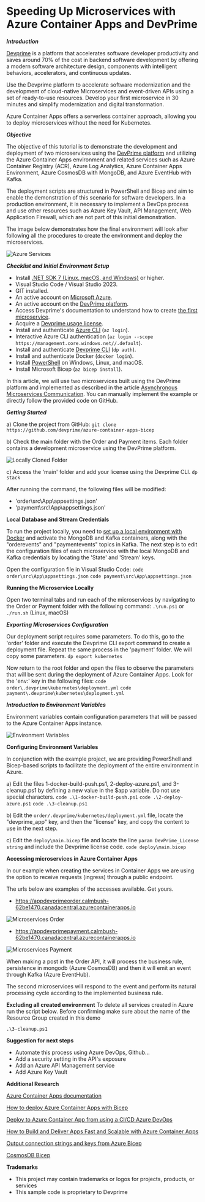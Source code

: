 # Speeding Up Microservices with Azure Container Apps and DevPrime

***Introduction***

[Devprime](https://devprime.io) is a platform that accelerates software developer productivity and saves around 70% of the cost in backend software development by offering a modern software architecture design, components with intelligent behaviors, accelerators, and continuous updates.

Use the Devprime platform to accelerate software modernization and the development of cloud-native Microservices and event-driven APIs using a set of ready-to-use resources. Develop your first microservice in 30 minutes and simplify modernization and digital transformation.

Azure Container Apps offers a serverless container approach, allowing you to deploy microservices without the need for Kubernetes.

***Objective***

The objective of this tutorial is to demonstrate the development and deployment of two microservices using the [DevPrime platform](https://devprime.io) and utilizing the Azure Container Apps environment and related services such as Azure Container Registry (ACR), Azure Log Analytics, Azure Container Apps Environment, Azure CosmosDB with MongoDB, and Azure EventHub with Kafka.

The deployment scripts are structured in PowerShell and Bicep and aim to enable the demonstration of this scenario for software developers. In a production environment, it is necessary to implement a DevOps process and use other resources such as Azure Key Vault, API Management, Web Application Firewall, which are not part of this initial demonstration.

The image below demonstrates how the final environment will look after following all the procedures to create the environment and deploy the microservices.

![Azure Services](/public-images/azure-aca-01.png)

***Checklist and Initial Environment Setup***

- Install [.NET SDK 7 (Linux, macOS, and Windows)](https://dotnet.microsoft.com/en-us/download) or higher.
- Visual Studio Code / Visual Studio 2023.
- GIT installed.
- An active account on [Microsoft Azure](https://azure.com).
- An active account on the [DevPrime platform](https://devprime.io).
- Access Devprime's documentation to understand how to create [the first microservice](https://docs.devprime.io/quick-start/creating-the-first-microservice/).
- Acquire a [Devprime usage license](https://devprime.io/pricing).
- Install and authenticate [Azure CLI](https://learn.microsoft.com/en-us/cli/azure/) (`az login`).
- Interactive Azure CLI authentication (`az login --scope https://management.core.windows.net//.default`).
- Install and authenticate [Devprime CLI](https://docs.devprime.io/quick-start/install-devprime-cli/) (`dp auth`).
- Install and authenticate Docker (`docker login`).
- Install [PowerShell](https://docs.microsoft.com/en-us/powershell/scripting/install/installing-powershell?view=powershell-7.2) on Windows, Linux, and macOS.
- Install Microsoft Bicep (`az bicep install`).

In this article, we will use two microservices built using the DevPrime platform and implemented as described in the article [Asynchronous Microservices Communication](https://docs.devprime.io/examples/stream/rabbitmq/asynchronous-microservices-communication/). You can manually implement the example or directly follow the provided code on GitHub.

***Getting Started***

a) Clone the project from GitHub:
   `git clone https://github.com/devprime/azure-container-apps-bicep`

b) Check the main folder with the Order and Payment items. Each folder contains a development microservice using the DevPrime platform.

![Locally Cloned Folder](/public-images/azure-aca-02.png)

c) Access the 'main' folder and add your license using the Devprime CLI.
   `dp stack`

After running the command, the following files will be modified:
- 'order\src\App\appsettings.json'
- 'payment\src\App\appsettings.json'

**Local Database and Stream Credentials**

To run the project locally, you need to [set up a local environment with Docker](https://docs.devprime.io/quick-start/docker/) and activate the MongoDB and Kafka containers, along with the "orderevents" and "paymentevents" topics in Kafka. The next step is to edit the configuration files of each microservice with the local MongoDB and Kafka credentials by locating the 'State' and 'Stream' keys.

Open the configuration file in Visual Studio Code:
`code order\src\App\appsettings.json`
`code payment\src\App\appsettings.json`

**Running the Microservice Locally**

Open two terminal tabs and run each of the microservices by navigating to the Order or Payment folder with the following command:
`.\run.ps1` or `./run.sh` (Linux, macOS)

***Exporting Microservices Configuration***

Our deployment script requires some parameters. To do this, go to the 'order' folder and execute the Devprime CLI export command to create a deployment file. Repeat the same process in the 'payment' folder. We will copy some parameters.
`dp export kubernetes`

Now return to the root folder and open the files to observe the parameters that will be sent during the deployment of Azure Container Apps. Look for the 'env:' key in the following files:
`code order\.devprime\kubernetes\deployment.yml`
`code payment\.devprime\kubernetes\deployment.yml`

***Introduction to Environment Variables***

Environment variables contain configuration parameters that will be passed to the Azure Container Apps instance.

![Environment Variables](/public-images/azure-aca-03.png)

**Configuring Environment Variables**

In conjunction with the example project, we are providing PowerShell and Bicep-based scripts to facilitate the deployment of the entire environment in Azure.

a) Edit the files 1-docker-build-push.ps1, 2-deploy-azure.ps1, and 3-cleanup.ps1 by defining a new value in the $app variable. Do not use special characters.
   `code .\1-docker-build-push.ps1`
   `code .\2-deploy-azure.ps1`
   `code .\3-cleanup.ps1`

b) Edit the `order/.devprime/kubernetes/deployment.yml` file, locate the "devprime_app" key, and then the "license" key, and copy the content to use in the next step.

c) Edit the `deploy\main.bicep` file and locate the line `param DevPrime_License string` and include the Devprime license code.
   `code deploy\main.bicep`



**Accessing microservices in Azure Container Apps**

In our example when creating the services in Container Apps we are using the option to receive requests (ingress) through a public endpoint.

The urls below are examples of the accesses available. Get yours.

- https://appdevprimeorder.calmbush-62be1470.canadacentral.azurecontainerapps.io

![Microservices Order](/public-images/azure-aca-04.png)

- https://appdevprimepayment.calmbush-62be1470.canadacentral.azurecontainerapps.io

![Microservices Payment](/public-images/azure-aca-05.png)

When making a post in the Order API, it will process the business rule, persistence in mongodb (Azure CosmosDB) and then it will emit an event through Kafka (Azure EventHub).

The second microservices will respond to the event and perform its natural processing cycle according to the implemented business rule.

**Excluding all created environment**
To delete all services created in Azure run the script below. Before confirming make sure about the name of the Resource Group created in this demo

`.\3-cleanup.ps1`


**Suggestion for next steps**
- Automate this process using Azure DevOps, Github...
- Add a security setting in the API's exposure
- Add an Azure API Management service
- Add Azure Key Vault

**Additional Research**

[Azure Container Apps documentation](https://docs.microsoft.com/en-us/azure/container-apps/)

[How to deploy Azure Container Apps with Bicep](https://www.thorsten-hans.com/how-to-deploy-azure-container-apps-with-bicep/)

[Deploy to Azure Container App from using a CI/CD Azure DevOps](https://thomasthornton.cloud/2022/02/11/deploy-to-azure-container-app-from-azure-container-registry-using-a-ci-cd-azure-devops-pipeline-and-azure-cli%EF%BF%BC/)

[How to Build and Deliver Apps Fast and Scalable with Azure Container Apps](https://www.youtube.com/watch?v=b3dopSTnSRg)

[Output connection strings and keys from Azure Bicep](https://blog.johnnyreilly.com/2021/07/07/output-connection-strings-and-keys-from-azure-bicep/)

[CosmosDB Bicep](https://docs.microsoft.com/en-us/azure/cosmos-db/mongodb/manage-with-bicep)

**Trademarks**
- This project may contain trademarks or logos for projects, products, or services
- This sample code is proprietary to Devprime 

